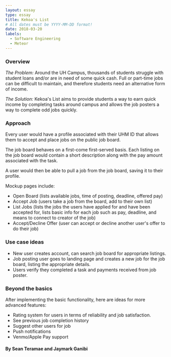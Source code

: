 ```yaml
---
layout: essay
type: essay
title: Kekoa's List
# All dates must be YYYY-MM-DD format!
date: 2018-03-20
labels:
  - Software Engineering
  - Meteor
---
```


### Overview
*The Problem:* Around the UH Campus, thousands of students struggle with student loans and/or are in need of some quick cash. Full or part-time jobs can be difficult to maintain, and therefore students need an alternative form of income.

*The Solution:* Kekoa's List aims to provide students a way to earn quick income by completing tasks around campus and allows the job posters a way to complete odd jobs quickly. 

### Approach
Every user would have a profile associated with their UHM ID that allows them to accept and place jobs on the public job board. 

The job board behaves on a first-come first-served basis. Each listing on the job board would contain a short description along with the pay amount associated with the task. 

A user would then be able to pull a job from the job board, saving it to their profile.

Mockup pages include:
 * Open Board (lists available jobs, time of posting, deadline, offered pay)
 * Accept Job (users take a job from the board, add to their own list)
 * List Jobs (lists the jobs the users have applied for and have been accepted for, lists basic info for each job such as pay, deadline, and means to connect to creator of the job)
 * Accept/Decline Offer (user can accept or decline another user's offer to do their job)
 
### Use case ideas
 * New user creates account, can search job board for appropriate listings. 
 * Job posting user goes to landing page and creates a new job for the job board, listing the appropriate details.
 * Users verify they completed a task and payments received from job poster.
 
### Beyond the basics
After implementing the basic functionality, here are ideas for more advanced features:
 * Rating system for users in terms of reliability and job satisfaction.
 * See previous job completion history
 * Suggest other users for job
 * Push notifications
 * Venmo/Apple Pay support

#### By Sean Teramae and Jaymark Ganibi
